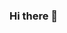 ### Hi there 👋

<!--
**Herickwill/Herickwill** is a ✨ _special_ ✨ repository because its `README.md` (this file) appears on your GitHub profile.

[![Anurag's GitHub stats](https://github-readme-stats.vercel.app/api?username=herickwill)](https://github.com/anuraghazra/github-readme-stats)
